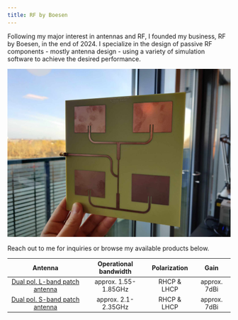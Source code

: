 ```yaml
---
title: RF by Boesen
---
```


Following my major interest in antennas and RF, I founded my business, RF by Boesen, in the end of 2024.
I specialize in the design of passive RF components - mostly antenna design - using a variety of simulation software to achieve the desired performance.

![L-band patch array antenna](assets/L_band_patch_array.jpg)

Reach out to me for inquiries or browse my available products below.

|                                          **Antenna**                                           |**Operational bandwidth**| **Polarization** |   **Gain**   |
|:----------------------------------------------------------------------------------------------:|:-----------------------:|:----------------:|:------------:|
| [Dual pol. L-band patch antenna](../projects/dual_pol_patch_antenna/dual_pol_patch_antenna.md) |   approx. 1.55-1.85GHz  |    RHCP & LHCP   | approx. 7dBi |
| [Dual pol. S-band patch antenna](../projects/dual_pol_patch_antenna/dual_pol_patch_antenna.md) |   approx. 2.1-2.35GHz   |    RHCP & LHCP   | approx. 7dBi |
